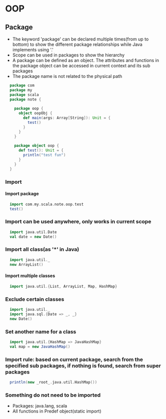 # OOP

## Package

- The keyword 'package' can be declared multiple times(from up to bottom) to show the different package relationships while Java implements using '.'
- Scope can be used in packages to show the hierarchy
- A package can be defined as an object. The attributes and functions in the package object can be accessed in current context and its sub packages
- The package name is not related to the physical path

```scala
  package com
  package my
  package scala
  package note {
  
    package oop {
      object oopObj {
        def main(args: Array[String]): Unit = {
          test()
        }
      }
    }
  
    package object oop {
      def test(): Unit = {
        println("test fun")
      }
    }
  }
```

### Import

#### Import package
```scala
  import com.my.scala.note.oop.test
  test()
```

### Import can be used anywhere, only works in current scope
```scala
  import java.util.Date
  val date = new Date()
```

### Import all class(as '*' in Java)
```scala
  import java.util._
  new ArrayList()
```

#### Import multiple classes
```scala
  import java.util.{List, ArrayList, Map, HashMap}
```

### Exclude certain classes
```scala
  import java.util._
  import java.sql.{Date => _, _}
  new Date()
```

### Set another name for a class
```scala
  import java.util.{HashMap => JavaHashMap}
  val map = new JavaHashMap()
```

### Import rule: based on current package, search from the specified sub packages, if nothing is found, search from super packages
```scala
  println(new _root_.java.util.HashMap())
```

### Something do not need to be imported
- Packages: java.lang, scala
- All functions in Predef object(static import)